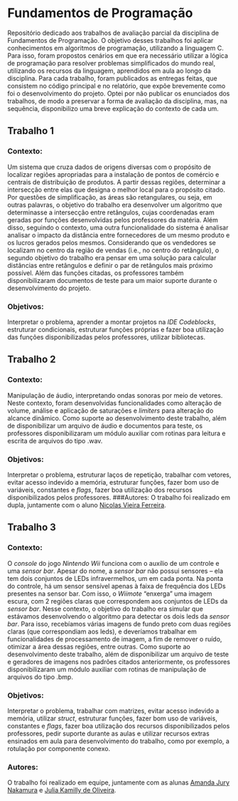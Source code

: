 # Fundamentos de Programação
Repositório dedicado aos trabalhos de avaliação parcial da disciplina de Fundamentos de Programação. O objetivo desses trabalhos foi aplicar conhecimentos em algoritmos de programação, utilizando a linguagem C. Para isso, foram propostos cenários em que era necessário utilizar a lógica de programação para resolver problemas simplificados do mundo real, utilizando os recursos da linguagem, aprendidos em aula ao longo da disciplina. Para cada trabalho, foram publicados as entregas feitas, que consistem no código principal e no relatório, que expõe brevemente como foi o desenvolvimento do projeto. Optei por não publicar os enunciados dos trabalhos, de modo a preservar a forma de avaliação da disciplina, mas, na sequência, disponibilizo uma breve explicação do contexto de cada um.

## Trabalho 1
### Contexto: 
Um sistema que cruza dados de origens diversas com o propósito de localizar regiões apropriadas para a instalação de pontos de comércio e centrais de distribuição de produtos. A partir dessas regiões, determinar a intersecção entre elas que designa o melhor local para o propósito citado. Por questões de simplificação, as áreas são retangulares, ou seja, em outras palavras, o objetivo do trabalho era desenvolver um algoritmo que determinasse a intersecção entre retângulos, cujas coordenadas eram geradas por funções desenvolvidas pelos professores da matéria.  Além disso, seguindo o contexto, uma outra funcionalidade do sistema é analisar analisar o impacto da distância entre fornecedores de um mesmo produto e os lucros gerados pelos mesmos. Considerando que os vendedores se localizam no centro da região de vendas (i.e., no centro do retângulo), o segundo objetivo do trabalho era pensar em uma solução para calcular distâncias entre retângulos e definir o par de retângulos mais próximo possível. Além das funções citadas, os professores também disponibilizaram documentos de teste para um maior suporte durante o desenvolvimento do projeto.
### Objetivos: 
Interpretar o problema, aprender a montar projetos na _IDE Codeblocks_, estruturar condicionais, estruturar funções próprias e fazer boa utilização das funções disponibilizadas pelos professores, utilizar bibliotecas.

## Trabalho 2
### Contexto: 
Manipulação de áudio, interpretando ondas sonoras por meio de vetores. Neste contexto, foram desenvolvidas funcionalidades como alteração de volume, análise e aplicação de saturações e _limiters_ para alteração do alcance dinâmico. Como suporte ao desenvolvimento deste trabalho, além de disponibilizar um arquivo de áudio e documentos para teste, os professores disponibilizaram um módulo auxiliar com rotinas para leitura e escrita de arquivos do tipo .wav.
### Objetivos:
Interpretar o problema, estruturar laços de repetição, trabalhar com vetores, evitar acesso indevido a memória, estruturar funções, fazer bom uso de variáveis, constantes e _flags_, fazer boa utilização dos recursos disponibilizados pelos professores.
###Autores: 
O trabalho foi realizado em dupla, juntamente com o aluno [Nicolas Vieira Ferreira](https://github.com/Viefer).

## Trabalho 3
### Contexto:
O _console_ do jogo _Nintendo Wii_ funciona com o auxílio de um controle e uma _sensor bar_. Apesar do nome, a _sensor bar_ não possui sensores – ela tem dois conjuntos de LEDs infravermelhos, um em cada ponta. Na ponta do controle, há um sensor sensível apenas à faixa de frequência dos LEDs presentes na sensor bar. Com isso, o _Wiimote_ “enxerga” uma imagem escura, com 2 regiões claras que correspondem aos conjuntos de LEDs da _sensor bar_. Nesse contexto, o objetivo do trabalho era simular que estávamos desenvolvendo o algoritmo para detectar os dois leds da _sensor bar_. Para isso, recebíamos várias imagens de fundo preto com duas regiões claras (que correspondiam aos leds), e deveríamos trabalhar em funcionalidades de processamento de imagem, a fim de remover o ruído, otimizar a área dessas regiões, entre outras. Como suporte ao desenvolvimento deste trabalho, além de disponibilizar um arquivo de teste e geradores de imagens nos padrões citados anteriormente, os professores disponibilizaram um módulo auxiliar com rotinas de manipulação de arquivos do tipo .bmp.
### Objetivos:
Interpretar o problema, trabalhar com matrizes, evitar acesso indevido a memória, utilizar _struct_, estruturar funções, fazer bom uso de variáveis, constantes e _flags_, fazer boa utilização dos recursos disponibilizados pelos professores, pedir suporte durante as aulas e utilizar recursos extras ensinados em aula para desenvolvimento do trabalho, como por exemplo, a rotulação por componente conexo.
### Autores: 
O trabalho foi realizado em equipe, juntamente com as alunas [Amanda Jury Nakamura](https://github.com/AJNkamura) e [Julia Kamilly de Oliveira](https://github.com/mejuloli).
